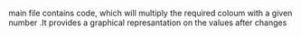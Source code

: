 main file contains code, which will multiply the required coloum with a given number
.It provides a graphical represantation on the values after changes
